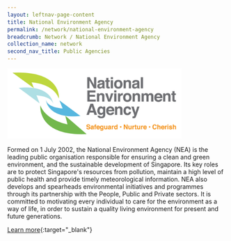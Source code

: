 ```yaml
---
layout: leftnav-page-content
title: National Environment Agency
permalink: /network/national-environment-agency
breadcrumb: Network / National Environment Agency
collection_name: network
second_nav_title: Public Agencies
---
```


<img src="/images/network/NEA Logo.jpg" alt="1" style="width:400px;height:160.5px;marginLeft:85px">

Formed on 1 July 2002, the National Environment Agency (NEA) is the leading public organisation responsible for ensuring a clean and green environment, and the sustainable development of Singapore. Its key roles are to protect Singapore's resources from pollution, maintain a high level of public health and provide timely meteorological information. NEA also develops and spearheads environmental initiatives and programmes through its partnership with the People, Public and Private sectors. It is committed to motivating every individual to care for the environment as a way of life, in order to sustain a quality living environment for present and future generations.

[Learn more](https://www.nea.gov.sg/){:target="_blank"}
